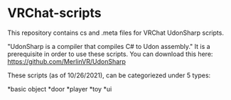 # VRChat-scripts
This repository contains cs and .meta files for VRChat UdonSharp scripts.

"UdonSharp is a compiler that compiles C# to Udon assembly." It is a prerequisite in order to use these scripts.
You can download this here: https://github.com/MerlinVR/UdonSharp

These scripts (as of 10/26/2021), can be categoriezed under 5 types:

  *basic object
  *door
  *player
  *toy
  *ui
  
